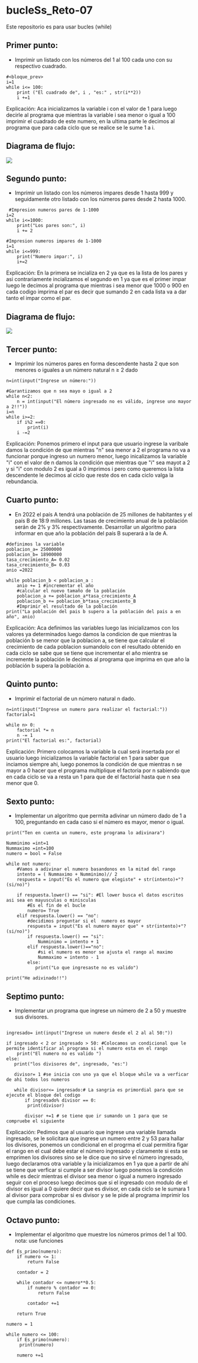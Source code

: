 # bucleSs_Reto-07
Este repositorio es para usar bucles (while)

## Primer punto:

- Imprimir un listado con los números del 1 al 100 cada uno con su respectivo cuadrado.

```
#<bloque_prev>
i=1
while i<= 100:
    print ("El cuadrado de", i , "es:" , str(i**2))
    i +=1
```

Explicación: Aca inicializamos la variable i con el valor de 1 para luego decirle al programa que mientras la variable i sea menor o igual a 100 imprimir el cuadrado de este numero, en la ultima parte le decimos al programa que para cada ciclo que se realice se le sume 1 a i.

## Diagrama de flujo:
[![](https://mermaid.ink/img/pako:eNodT01Pg0AQ_SuTPbW1JMUjERMtVD140ht4mOwOduJ-kGHRGOC_u-vt5X3Nm0XpYEhVarDhR19RIrw3vQd42L141hz2RXH_2HFdfiRwXl6ZfBScgO_q8nTaErl-kxg0JGFtiq61oGc0giaAIWCg5D0cbnO87diNwo4FfKbynURfOr6pS2g9aDQImrUN_9o5tw9op7A-FZ1NUvAmj_LgA0yULrnRUq5-3g3s9zl0yTsTUEflSByySd8tWelVvJKjXlUJGpSvXvV-Sz6cY3j79VpVUWY6qnk0GKlh_BR0qsoLaPsDsLZgaQ?type=png)](https://mermaid.live/edit#pako:eNodT01Pg0AQ_SuTPbW1JMUjERMtVD140ht4mOwOduJ-kGHRGOC_u-vt5X3Nm0XpYEhVarDhR19RIrw3vQd42L141hz2RXH_2HFdfiRwXl6ZfBScgO_q8nTaErl-kxg0JGFtiq61oGc0giaAIWCg5D0cbnO87diNwo4FfKbynURfOr6pS2g9aDQImrUN_9o5tw9op7A-FZ1NUvAmj_LgA0yULrnRUq5-3g3s9zl0yTsTUEflSByySd8tWelVvJKjXlUJGpSvXvV-Sz6cY3j79VpVUWY6qnk0GKlh_BR0qsoLaPsDsLZgaQ)

## Segundo punto:

- Imprimir un listado con los números impares desde 1 hasta 999 y seguidamente otro listado con los números pares desde 2 hasta 1000.


```
 #Impresion numeros pares de 1-1000
i=2
while i<=1000:
    print("Los pares son:", i)
    i += 2

```


```
#Impresion numeros impares de 1-1000
i=1
while i<=999:
    print("Numero impar:", i)
    i+=2

```    
Explicación:  En la primera se incializa en 2 ya que es la lista de los pares y asi contrariamente incializamos el segundo en 1 ya que es el primer impar luego le decimos al programa que mientras i sea menor que 1000 o 900 en cada codigo imprima el par es decir que sumando 2 en cada lista va a dar tanto el impar como el par.

## Diagrama de flujo:
[![](https://mermaid.ink/img/pako:eNp1kM1OwzAQhF_F8qkVjZT2loggAWlKKZzgFvewsjftqvG6chwQavruOAIJ8XcbjXZmPu1JamdQ5rJp3avegw_iuVR8PVmzJjdNkqubmor5NoqytoQcPHSCLot5mqbRTRQPL-gNGPRuWCY12aMnS17QmFnVSxYaDAhNunWCLorFVvFqrFNcxvxQQdu54S6pOxQGQ5xAge3H_VixnjTE04gU9W1kWYxm9Y0ly7JfKPc_UTZ_o2zGNsXVF8rDvyiPnyhyJi16C2Ti406KhVAy7NGiknmUBvxBScXneAd9cE9vrGUefI8z2R8NBCwJdh6szJu4iOd3-FqATw?type=png)](https://mermaid.live/edit#pako:eNp1kM1OwzAQhF_F8qkVjZT2loggAWlKKZzgFvewsjftqvG6chwQavruOAIJ8XcbjXZmPu1JamdQ5rJp3avegw_iuVR8PVmzJjdNkqubmor5NoqytoQcPHSCLot5mqbRTRQPL-gNGPRuWCY12aMnS17QmFnVSxYaDAhNunWCLorFVvFqrFNcxvxQQdu54S6pOxQGQ5xAge3H_VixnjTE04gU9W1kWYxm9Y0ly7JfKPc_UTZ_o2zGNsXVF8rDvyiPnyhyJi16C2Ti406KhVAy7NGiknmUBvxBScXneAd9cE9vrGUefI8z2R8NBCwJdh6szJu4iOd3-FqATw)

## Tercer punto:

- Imprimir los números pares en forma descendente hasta 2 que son menores o iguales a un número natural n ≥ 2 dado

``` 
n=int(input("Ingrese un número:"))

#Garantizamos que n sea mayo o igual a 2
while n<2:
    n = int(input("El número ingresado no es válido, ingrese uno mayor a 2!!"))
i=n
while i>=2:
    if i%2 ==0:
        print(i)
    i -=2

```
Explicación: Ponemos primero el input para que usuario ingrese la varibale damos la condición de que mientras "n" sea menor a 2 el programa no va a funcionar porque ingreso un numero menor, luego inicalizamos la variable "i" con el valor de n damos la condición que mientras que "i" sea mayot a 2 y si "i" con modulo 2 es igual a 0 imprimos i pero como queremos la lista descendente le decimos al ciclo que reste dos en cada ciclo valga la rebundancia.


## Cuarto punto:

- En 2022 el país A tendrá una población de 25 millones de habitantes y el país B de 18:9 millones. Las tasas de crecimiento anual de la población serán de 2% y 3% respectivamente. Desarrollar un algoritmo para informar en que año la población del país B superará a la de A.

```
#definimos la variable
poblacion_a= 25000000
poblacion_b= 18900000
tasa_crecimiento_A= 0.02
tasa_crecimiento_B= 0.03
anio =2022

while poblacion_b < poblacion_a :
    anio += 1 #incrementar el año
    #calcular el nuevo tamaño de la población
    poblacion_a += poblacion_a*tasa_crecimiento_A
    poblacion_b += poblacion_b*tasa_crecimiento_B
    #Imprimir el resultado de la población
print("La población del pais b supero a la población del pais a en año", anio)

```
Explicación: Aca definimos las variables luego las inicializamos con los valores ya determinados luego damos la condicion de que mientras la población b se menor que la poblacion a, se tiene que calcular el crecimiento de cada poblacion sumandolo con el resultado obtenido en cada ciclo se sabe que se tiene que incrementar el año mientra se incremente la población le decimos al programa que imprima en que año la población b supera la población a.

## Quinto punto:

- Imprimir el factorial de un número natural n dado.

```
n=int(input("Ingrese un numero para realizar el factorial:"))
factorial=1

while n> 0:
    factorial *= n
    n -= 1
print("El factorial es:", factorial)

```
Explicación: Primero colocamos la variable la cual será insertada por el usuario luego inicializamos la variable factorial en 1 para saber que inciamos siempre ahi, luego ponemos la condición de que mientras n se mayor a 0 hacer que el programa multiplique el factoria por n sabiendo que en cada ciclo se va a resta un 1 para que de el factorial hasta que n sea menor que 0.


## Sexto punto:

- Implementar un algoritmo que permita adivinar un número dado de 1 a 100, preguntando en cada caso si el número es mayor, menor o igual.

```
print("Ten en cuenta un numero, este programa lo adivinara")

Numminimo =int=1
Nummaximo =int=100
numero = bool = False

while not numero:
    #Vamos a adivinar el numero basandonos en la mitad del rango
    intento = ( Nummaximo + Numminimo)// 2
    respuesta = input("Es el numero que elegiste" + str(intento)+"? (si/no)")
    
    if respuesta.lower() == "si": #El lower busca el datos escritos asi sea en mayusculas o minisculas
        #Es el fin de el bucle
        numero= True
    elif respuesta.lower() == "no":
        #decidimos preguntar si el  numero es mayor
        respuesta = input("Es el numero mayor que" + str(intento)+"? (si/no)")
        if respuesta.lower() == "si":
            Numminimo = intento + 1
        elif respuesta.lower()=="no":
            #si el numero es menor se ajusta el rango al maximo
            Nummaximo = intento - 1
        else:
           print("Lo que ingresaste no es valido")

print("He adivinado!!")

```
## Septimo punto:

- Implementar un programa que ingrese un número de 2 a 50 y muestre sus divisores.
```

ingresado= int(input("Ingrese un numero desde el 2 al al 50:"))

if ingresado < 2 or ingresado > 50: #Colocamos un condicional que le permite identificar al programa si el numero esta en el rango
    print("El numero no es valido ")
else:
   print("los divisores de", ingresado, "es:")

   divisor= 1 #se inicia con uno ya que el bloque while va a verficar de ahi todos los numeros

   while divisor<= ingresado:# La sangria es primordial para que se ejecute el bloque del codigo
       if ingresado% divisor == 0:
        print(divisor)

       divisor +=1 # se tiene que ir sumando un 1 para que se compruebe el siguiente
```
Explicación: Pedimos que al usuario que ingrese una variable llamada ingresado, se le solicitara que ingrese un numero entre 2 y 53 para hallar los divisores, ponemos un condicional en el progrma el cual permitira figar el rango en el cual debe estar el número ingresado y claramente si esta se emprimen los divisores sino se le dice que no sirve el número ingresado, luego declaramos otra variable y la inicializamos en 1 ya que a partir de ahí se tiene que verficar si cumple a ser divisor luego ponemos la condición while es decir mientras el divisor sea menor o igual a numero ingresado seguir con el proceso luego decimos que si el ingresado con modulo de el divisor es igual a 0 quiere decir que es divisor, en cada ciclo se le sumara 1 al divisor para comprobar si es divisor y se le pide al programa imprimir los que cumpla las condiciones.

## Octavo punto:

- Implementar el algoritmo que muestre los números primos del 1 al 100. nota: use funciones
```
def Es_primo(numero):
    if numero <= 1:
        return False
    
    contador = 2

    while contador <= numero**0.5:
        if numero % contador == 0:
            return False

        contador +=1
    
    return True

numero = 1

while numero <= 100:
    if Es_primo(numero):
     print(numero)
    
    numero +=1

```
